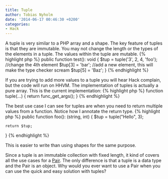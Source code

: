 ```yaml
---
title: Tuple
author: Tobias Nyholm
date: '2014-06-17 00:46:30 +0200'
categories:
- Hack
---
```


A tuple is very similar to a PHP array and a shape. The key feature of tuples is that they are immutable. You may not change the length or the types of the elements in a tuple. The values within the tuple are mutable.
{% highlight php %}
public function test(): void {
    $tup = tuple('3', 2, 4, 'foo');
    //change the 4th element
    $tup[3] = 'bar';
    //add a new element, this will make the type checker scream
    $tup[5] = 'Baz';
}
{% endhighlight %}


If you are trying to add more values to a tuple you will hear Hack complain, but the code will run on HHVM. The implementation of tuples is actually a pure array. This is the current implementation:
{% highlight php %}
function tuple(...) {
  return func_get_args();
}
{% endhighlight %}


The best use case I can see for tuples are when you need to return multiple values from a function. Notice how I annotate the return type.
{% highlight php %}
public function foo(): (string, int) {
    $tup = tuple(&quot;Hello&quot;, 3);


    return $tup;
}
{% endhighlight %}


This is easier to write than using shapes for the same purpose.


Since a tuple is an immutable collection with fixed length, it kind of covers all the use cases for a <a href="http://developer.happyr.com/why-collections" title="Why collections?">Pair</a>. The only difference is that a tuple is a data type and the Pair is an object. Why would you ever want to use a Pair when you can use the quick and easy solution with tuples?

